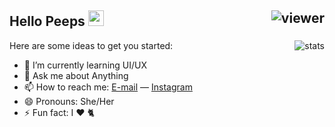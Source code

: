 ## Hello Peeps <img src="https://media.giphy.com/media/hvRJCLFzcasrR4ia7z/giphy.gif" width="25px"> <img align="right" src="https://komarev.com/ghpvc/?username=choirunisaiqbar&style=flat&color=d83a7c" alt="viewer" />

<img align="right" src="https://github-readme-stats.vercel.app/api?username=choirunisaiqbar&show_icons=true&theme=shades-of-purple&include_all_commits=true&count_private=true" alt="stats" />

<!--
**adityanurdin/adityanurdin** is a ✨ _special_ ✨ repository because its `README.md` (this file) appears on your GitHub profile.
-->

Here are some ideas to get you started:

- 🔭 I’m currently learning UI/UX 
- 💬 Ask me about Anything
- 📫 How to reach me: [E-mail](mailto:choirunisaiqbar@gmail.com) &mdash; [Instagram](https://instagram.com/nisatani)
- 😄 Pronouns: She/Her
- ⚡ Fun fact: I ❤️ 🐈
